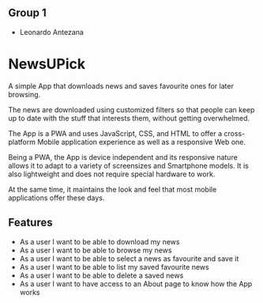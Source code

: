 ## Group 1

- Leonardo Antezana

# NewsUPick
A simple App that downloads news and saves favourite ones for later browsing.

The news are downloaded using customized filters so that people can keep up to date with the stuff that interests them, without getting overwhelmed.

The App is a PWA and uses JavaScript, CSS, and HTML to offer a cross-platform Mobile application experience as well as a responsive Web one.

Being a PWA, the App is device independent and its responsive nature allows it to adapt to a variety of screensizes and Smartphone models. It is also lightweight and does not require special hardware to work.

At the same time, it maintains the look and feel that most mobile applications offer these days.

## Features

- As a user I want to be able to download my news
- As a user I want to be able to browse my news
- As a user I want to be able to select a news as favourite and save it
- As a user I want to be able to list my saved favourite news
- As a user I want to be able to delete a saved news
- As a user I want to have access to an About page to know how the App works
